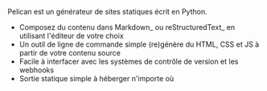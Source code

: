 Pelican est un générateur de sites statiques écrit en Python.

* Composez du contenu dans Markdown_ ou reStructuredText_ en utilisant l'éditeur de votre choix
* Un outil de ligne de commande simple (re)génère du HTML, CSS et JS à partir de votre contenu source
* Facile à interfacer avec les systèmes de contrôle de version et les webhooks
* Sortie statique simple à héberger n'importe où
